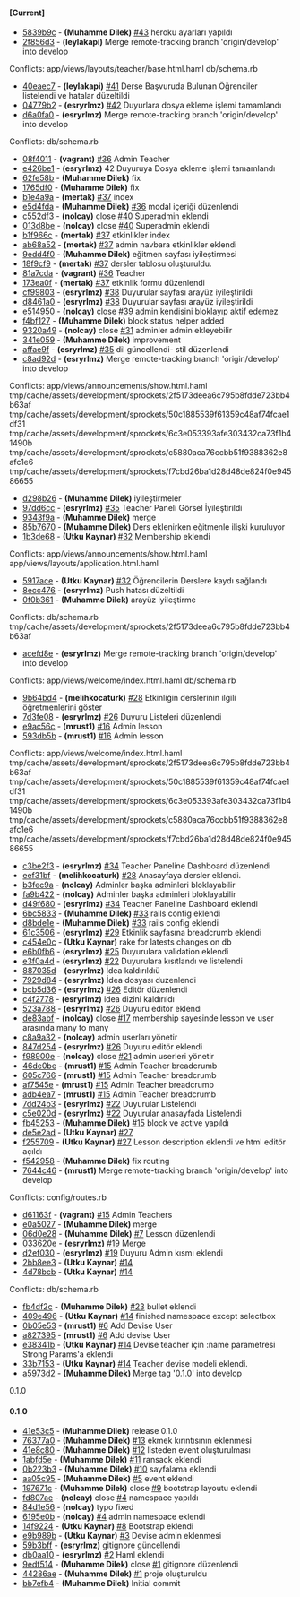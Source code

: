 
#### [Current]
 * [5839b9c](../../commit/5839b9c) - __(Muhamme Dilek)__ [#43](../../issues/43) heroku ayarları yapıldı
 * [2f856d3](../../commit/2f856d3) - __(leylakapi)__ Merge remote-tracking branch 'origin/develop' into develop

Conflicts:
	app/views/layouts/teacher/base.html.haml
	db/schema.rb

 * [40eaec7](../../commit/40eaec7) - __(leylakapi)__  [#41](../../issues/41) Derse Başvuruda Bulunan Öğrenciler listelendi ve hatalar düzeltildi
 * [04779b2](../../commit/04779b2) - __(esryrlmz)__ [#42](../../issues/42) Duyurlara dosya ekleme işlemi tamamlandı
 * [d6a0fa0](../../commit/d6a0fa0) - __(esryrlmz)__ Merge remote-tracking branch 'origin/develop' into develop

Conflicts:
	db/schema.rb

 * [08f4011](../../commit/08f4011) - __(vagrant)__ [#36](../../issues/36) Admin Teacher
 * [e426be1](../../commit/e426be1) - __(esryrlmz)__ 42 Duyuruya Dosya ekleme işlemi tamamlandı
 * [62fe58b](../../commit/62fe58b) - __(Muhamme Dilek)__ fix
 * [1765df0](../../commit/1765df0) - __(Muhamme Dilek)__ fix
 * [b1e4a9a](../../commit/b1e4a9a) - __(mertak)__ [#37](../../issues/37) index
 * [e5d4fda](../../commit/e5d4fda) - __(Muhamme Dilek)__ [#36](../../issues/36) modal içeriği düzenlendi
 * [c552df3](../../commit/c552df3) - __(nolcay)__ close [#40](../../issues/40) Superadmin eklendi
 * [013d8be](../../commit/013d8be) - __(nolcay)__ close [#40](../../issues/40) Superadmin eklendi
 * [b1f966c](../../commit/b1f966c) - __(mertak)__ [#37](../../issues/37) etkinlikler index
 * [ab68a52](../../commit/ab68a52) - __(mertak)__ [#37](../../issues/37) admin navbara etkinlikler eklendi
 * [9edd4f0](../../commit/9edd4f0) - __(Muhamme Dilek)__ eğitmen sayfası iyileştirmesi
 * [18f9cf9](../../commit/18f9cf9) - __(mertak)__ [#37](../../issues/37) dersler tablosu oluşturuldu.
 * [81a7cda](../../commit/81a7cda) - __(vagrant)__ [#36](../../issues/36) Teacher
 * [173ea0f](../../commit/173ea0f) - __(mertak)__ [#37](../../issues/37) etkinlik formu düzenlendi
 * [cf99803](../../commit/cf99803) - __(esryrlmz)__ [#38](../../issues/38) Duyurular sayfası arayüz iyileştirildi
 * [d8461a0](../../commit/d8461a0) - __(esryrlmz)__ [#38](../../issues/38) Duyurular sayfası arayüz iyileştirildi
 * [e514950](../../commit/e514950) - __(nolcay)__ close [#39](../../issues/39) admin kendisini bloklayıp aktif edemez
 * [f4bf127](../../commit/f4bf127) - __(Muhamme Dilek)__ block status helper added
 * [9320a49](../../commit/9320a49) - __(nolcay)__ close [#31](../../issues/31) adminler admin ekleyebilir
 * [341e059](../../commit/341e059) - __(Muhamme Dilek)__ improvement
 * [affae9f](../../commit/affae9f) - __(esryrlmz)__ [#35](../../issues/35) dil güncellendi- stil düzenlendi
 * [c8ad92d](../../commit/c8ad92d) - __(esryrlmz)__ Merge remote-tracking branch 'origin/develop' into develop

Conflicts:
	app/views/announcements/show.html.haml
	tmp/cache/assets/development/sprockets/2f5173deea6c795b8fdde723bb4b63af
	tmp/cache/assets/development/sprockets/50c1885539f61359c48af74fcae1df31
	tmp/cache/assets/development/sprockets/6c3e053393afe303432ca73f1b41490b
	tmp/cache/assets/development/sprockets/c5880aca76ccbb51f9388362e8afc1e6
	tmp/cache/assets/development/sprockets/f7cbd26ba1d28d48de824f0e94586655

 * [d298b26](../../commit/d298b26) - __(Muhamme Dilek)__ iyileştirmeler
 * [97dd6cc](../../commit/97dd6cc) - __(esryrlmz)__ [#35](../../issues/35) Teacher Paneli Görsel İyileştirildi
 * [9343f9a](../../commit/9343f9a) - __(Muhamme Dilek)__ merge
 * [85b7670](../../commit/85b7670) - __(Muhamme Dilek)__ Ders eklenirken eğitmenle ilişki kuruluyor
 * [1b3de68](../../commit/1b3de68) - __(Utku Kaynar)__ [#32](../../issues/32) Membership eklendi

Conflicts:
	app/views/announcements/show.html.haml
	app/views/layouts/application.html.haml

 * [5917ace](../../commit/5917ace) - __(Utku Kaynar)__ [#32](../../issues/32) Öğrencilerin Derslere kaydı sağlandı
 * [8ecc476](../../commit/8ecc476) - __(esryrlmz)__ Push hatası düzeltildi
 * [0f0b361](../../commit/0f0b361) - __(Muhamme Dilek)__ arayüz iyileştirme

Conflicts:
	db/schema.rb
	tmp/cache/assets/development/sprockets/2f5173deea6c795b8fdde723bb4b63af

 * [acefd8e](../../commit/acefd8e) - __(esryrlmz)__ Merge remote-tracking branch 'origin/develop' into develop

Conflicts:
	app/views/welcome/index.html.haml
	db/schema.rb

 * [9b64bd4](../../commit/9b64bd4) - __(melihkocaturk)__ [#28](../../issues/28) Etkinliğin derslerinin ilgili öğretmenlerini göster
 * [7d3fe08](../../commit/7d3fe08) - __(esryrlmz)__ [#26](../../issues/26) Duyuru Listeleri düzenlendi
 * [e9ac56c](../../commit/e9ac56c) - __(mrust1)__ [#16](../../issues/16) Admin lesson
 * [593db5b](../../commit/593db5b) - __(mrust1)__ [#16](../../issues/16) Admin lesson

Conflicts:
	app/views/welcome/index.html.haml
	tmp/cache/assets/development/sprockets/2f5173deea6c795b8fdde723bb4b63af
	tmp/cache/assets/development/sprockets/50c1885539f61359c48af74fcae1df31
	tmp/cache/assets/development/sprockets/6c3e053393afe303432ca73f1b41490b
	tmp/cache/assets/development/sprockets/c5880aca76ccbb51f9388362e8afc1e6
	tmp/cache/assets/development/sprockets/f7cbd26ba1d28d48de824f0e94586655

 * [c3be2f3](../../commit/c3be2f3) - __(esryrlmz)__ [#34](../../issues/34) Teacher Paneline Dashboard düzenlendi
 * [eef31bf](../../commit/eef31bf) - __(melihkocaturk)__ [#28](../../issues/28) Anasayfaya dersler eklendi.
 * [b3fec9a](../../commit/b3fec9a) - __(nolcay)__ Adminler başka adminleri bloklayabilir
 * [fa9b422](../../commit/fa9b422) - __(nolcay)__ Adminler başka adminleri bloklayabilir
 * [d49f680](../../commit/d49f680) - __(esryrlmz)__ [#34](../../issues/34) Teacher Paneline Dashboard eklendi
 * [6bc5833](../../commit/6bc5833) - __(Muhamme Dilek)__ [#33](../../issues/33) rails config eklendi
 * [d8bde1e](../../commit/d8bde1e) - __(Muhamme Dilek)__ [#33](../../issues/33) rails config eklendi
 * [61c3506](../../commit/61c3506) - __(esryrlmz)__ [#29](../../issues/29) Etkinlik sayfasına breadcrumb eklendi
 * [c454e0c](../../commit/c454e0c) - __(Utku Kaynar)__ rake for latests changes on db
 * [e6b0fb6](../../commit/e6b0fb6) - __(esryrlmz)__ [#25](../../issues/25) Duyurulara validation eklendi
 * [e3f0a4d](../../commit/e3f0a4d) - __(esryrlmz)__ [#22](../../issues/22) Duyurulara kısıtlandı ve listelendi
 * [887035d](../../commit/887035d) - __(esryrlmz)__ İdea kaldırıldıü
 * [7929d84](../../commit/7929d84) - __(esryrlmz)__ İdea dosyası duzenlendi
 * [bcb5d36](../../commit/bcb5d36) - __(esryrlmz)__ [#26](../../issues/26) Editör düzenlendi
 * [c4f2778](../../commit/c4f2778) - __(esryrlmz)__ idea dizini kaldırıldı
 * [523a788](../../commit/523a788) - __(esryrlmz)__ [#26](../../issues/26) Duyuru editör eklendi
 * [de83abf](../../commit/de83abf) - __(nolcay)__ close [#17](../../issues/17) membership sayesinde lesson ve user arasında many to many
 * [c8a9a32](../../commit/c8a9a32) - __(nolcay)__ admin userları yönetir
 * [847d254](../../commit/847d254) - __(esryrlmz)__ [#26](../../issues/26) Duyuru editör eklendi
 * [f98900e](../../commit/f98900e) - __(nolcay)__ close [#21](../../issues/21) admin userleri yönetir
 * [46de0be](../../commit/46de0be) - __(mrust1)__ [#15](../../issues/15) Admin Teacher breadcrumb
 * [605c766](../../commit/605c766) - __(mrust1)__ [#15](../../issues/15) Admin Teacher breadcrumb
 * [af7545e](../../commit/af7545e) - __(mrust1)__ [#15](../../issues/15) Admin Teacher breadcrumb
 * [adb4ea7](../../commit/adb4ea7) - __(mrust1)__ [#15](../../issues/15) Admin Teacher breadcrumb
 * [7dd24b3](../../commit/7dd24b3) - __(esryrlmz)__ [#22](../../issues/22) Duyurular Listelendi
 * [c5e020d](../../commit/c5e020d) - __(esryrlmz)__ [#22](../../issues/22) Duyurular anasayfada Listelendi
 * [fb45253](../../commit/fb45253) - __(Muhamme Dilek)__ [#15](../../issues/15) block ve active yapıldı
 * [de5e2ad](../../commit/de5e2ad) - __(Utku Kaynar)__ [#27](../../issues/27)
 * [f255709](../../commit/f255709) - __(Utku Kaynar)__ [#27](../../issues/27) Lesson description eklendi ve html editör açıldı
 * [f542958](../../commit/f542958) - __(Muhamme Dilek)__ fix routing
 * [7644c46](../../commit/7644c46) - __(mrust1)__ Merge remote-tracking branch 'origin/develop' into develop

Conflicts:
	config/routes.rb

 * [d61163f](../../commit/d61163f) - __(vagrant)__ [#15](../../issues/15) Admin Teachers
 * [e0a5027](../../commit/e0a5027) - __(Muhamme Dilek)__ merge
 * [06d0e28](../../commit/06d0e28) - __(Muhamme Dilek)__ [#7](../../issues/7) Lesson düzenlendi
 * [033620e](../../commit/033620e) - __(esryrlmz)__ [#19](../../issues/19) Merge
 * [d2ef030](../../commit/d2ef030) - __(esryrlmz)__ [#19](../../issues/19) Duyuru Admin kısmı eklendi
 * [2bb8ee3](../../commit/2bb8ee3) - __(Utku Kaynar)__ [#14](../../issues/14)
 * [4d78bcb](../../commit/4d78bcb) - __(Utku Kaynar)__ [#14](../../issues/14)

Conflicts:
	db/schema.rb

 * [fb4df2c](../../commit/fb4df2c) - __(Muhamme Dilek)__ [#23](../../issues/23) bullet eklendi
 * [409e496](../../commit/409e496) - __(Utku Kaynar)__ [#14](../../issues/14) finished namespace except selectbox
 * [0b05e53](../../commit/0b05e53) - __(mrust1)__ [#6](../../issues/6) Add Devise User
 * [a827395](../../commit/a827395) - __(mrust1)__ [#6](../../issues/6) Add devise User
 * [e38341b](../../commit/e38341b) - __(Utku Kaynar)__ [#14](../../issues/14) Devise teacher için :name parametresi Strong Params'a eklendi
 * [33b7153](../../commit/33b7153) - __(Utku Kaynar)__ [#14](../../issues/14) Teacher devise modeli eklendi.
 * [a5973d2](../../commit/a5973d2) - __(Muhamme Dilek)__ Merge tag '0.1.0' into develop

0.1.0

#### 0.1.0
 * [41e53c5](../../commit/41e53c5) - __(Muhamme Dilek)__ release 0.1.0
 * [76377a0](../../commit/76377a0) - __(Muhamme Dilek)__ [#13](../../issues/13) ekmek kırıntısının eklenmesi
 * [41e8c80](../../commit/41e8c80) - __(Muhamme Dilek)__ [#12](../../issues/12) listeden event oluşturulması
 * [1abfd5e](../../commit/1abfd5e) - __(Muhamme Dilek)__ [#11](../../issues/11) ransack eklendi
 * [0b223b3](../../commit/0b223b3) - __(Muhamme Dilek)__ [#10](../../issues/10) sayfalama eklendi
 * [aa05c95](../../commit/aa05c95) - __(Muhamme Dilek)__ [#5](../../issues/5) event eklendi
 * [197671c](../../commit/197671c) - __(Muhamme Dilek)__ close [#9](../../issues/9) bootstrap layoutu eklendi
 * [fd807ae](../../commit/fd807ae) - __(nolcay)__ close [#4](../../issues/4) namespace yapıldı
 * [84d1e56](../../commit/84d1e56) - __(nolcay)__ typo fixed
 * [6195e0b](../../commit/6195e0b) - __(nolcay)__ [#4](../../issues/4) admin namespace eklendi
 * [14f9224](../../commit/14f9224) - __(Utku Kaynar)__ [#8](../../issues/8) Bootstrap eklendi
 * [e9b989b](../../commit/e9b989b) - __(Utku Kaynar)__ [#3](../../issues/3) Devise admin eklenmesi
 * [59b3bff](../../commit/59b3bff) - __(esryrlmz)__ gitignore güncellendi
 * [db0aa10](../../commit/db0aa10) - __(esryrlmz)__ [#2](../../issues/2) Haml eklendi
 * [9edf514](../../commit/9edf514) - __(Muhamme Dilek)__ close [#1](../../issues/1) gitignore düzenlendi
 * [44286ae](../../commit/44286ae) - __(Muhamme Dilek)__ [#1](../../issues/1) proje oluşturuldu
 * [bb7efb4](../../commit/bb7efb4) - __(Muhamme Dilek)__ Initial commit
